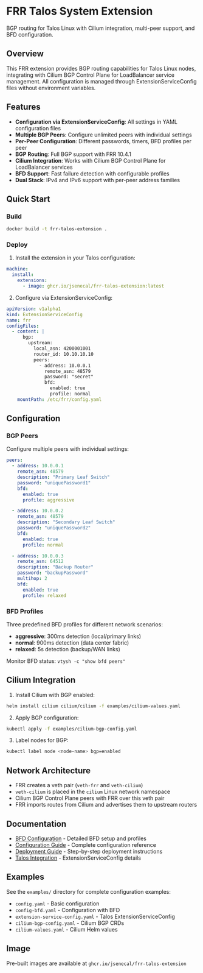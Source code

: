 # FRR Talos System Extension

BGP routing for Talos Linux with Cilium integration, multi-peer support, and BFD configuration.

## Overview

This FRR extension provides BGP routing capabilities for Talos Linux nodes, integrating with Cilium BGP Control Plane for LoadBalancer service management. All configuration is managed through ExtensionServiceConfig files without environment variables.

## Features

- **Configuration via ExtensionServiceConfig**: All settings in YAML configuration files
- **Multiple BGP Peers**: Configure unlimited peers with individual settings
- **Per-Peer Configuration**: Different passwords, timers, BFD profiles per peer
- **BGP Routing**: Full BGP support with FRR 10.4.1
- **Cilium Integration**: Works with Cilium BGP Control Plane for LoadBalancer services
- **BFD Support**: Fast failure detection with configurable profiles
- **Dual Stack**: IPv4 and IPv6 support with per-peer address families

## Quick Start

### Build

```bash
docker build -t frr-talos-extension .
```

### Deploy

1. Install the extension in your Talos configuration:

```yaml
machine:
  install:
    extensions:
      - image: ghcr.io/jsenecal/frr-talos-extension:latest
```

2. Configure via ExtensionServiceConfig:

```yaml
apiVersion: v1alpha1
kind: ExtensionServiceConfig
name: frr
configFiles:
  - content: |
      bgp:
        upstream:
          local_asn: 4200001001
          router_id: 10.10.10.10
          peers:
            - address: 10.0.0.1
              remote_asn: 48579
              password: "secret"
              bfd:
                enabled: true
                profile: normal
    mountPath: /etc/frr/config.yaml
```

## Configuration

### BGP Peers

Configure multiple peers with individual settings:

```yaml
peers:
  - address: 10.0.0.1
    remote_asn: 48579
    description: "Primary Leaf Switch"
    password: "uniquePassword1"
    bfd:
      enabled: true
      profile: aggressive

  - address: 10.0.0.2
    remote_asn: 48579
    description: "Secondary Leaf Switch"
    password: "uniquePassword2"
    bfd:
      enabled: true
      profile: normal

  - address: 10.0.0.3
    remote_asn: 64512
    description: "Backup Router"
    password: "backupPassword"
    multihop: 2
    bfd:
      enabled: true
      profile: relaxed
```

### BFD Profiles

Three predefined BFD profiles for different network scenarios:

- **aggressive**: 300ms detection (local/primary links)
- **normal**: 900ms detection (data center fabric)
- **relaxed**: 5s detection (backup/WAN links)

Monitor BFD status: `vtysh -c "show bfd peers"`

## Cilium Integration

1. Install Cilium with BGP enabled:
```bash
helm install cilium cilium/cilium -f examples/cilium-values.yaml
```

2. Apply BGP configuration:
```bash
kubectl apply -f examples/cilium-bgp-config.yaml
```

3. Label nodes for BGP:
```bash
kubectl label node <node-name> bgp=enabled
```

## Network Architecture

- FRR creates a veth pair (`veth-frr` and `veth-cilium`)
- `veth-cilium` is placed in the `cilium` Linux network namespace
- Cilium BGP Control Plane peers with FRR over this veth pair
- FRR imports routes from Cilium and advertises them to upstream routers

## Documentation

- [BFD Configuration](docs/BFD-CONFIGURATION.md) - Detailed BFD setup and profiles
- [Configuration Guide](docs/CONFIGURATION.md) - Complete configuration reference
- [Deployment Guide](docs/DEPLOYMENT.md) - Step-by-step deployment instructions
- [Talos Integration](docs/TALOS-INTEGRATION.md) - ExtensionServiceConfig details

## Examples

See the `examples/` directory for complete configuration examples:
- `config.yaml` - Basic configuration
- `config-bfd.yaml` - Configuration with BFD
- `extension-service-config.yaml` - Talos ExtensionServiceConfig
- `cilium-bgp-config.yaml` - Cilium BGP CRDs
- `cilium-values.yaml` - Cilium Helm values

## Image

Pre-built images are available at `ghcr.io/jsenecal/frr-talos-extension`